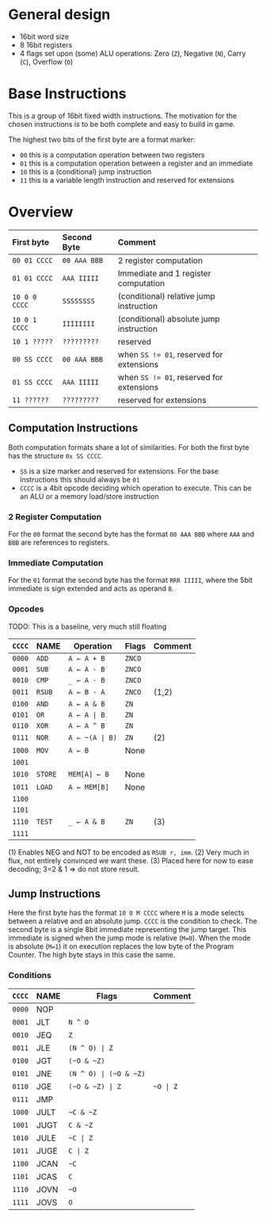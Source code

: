 # General design

- 16bit word size
- 8 16bit registers
- 4 flags set upon (some) ALU operations: Zero (`Z`), Negative (`N`), Carry (`C`), Overflow (`O`)

# Base Instructions

This is a group of 16bit fixed width instructions. The motivation for the chosen instructions is to be both complete and
easy to build in game.

The highest two bits of the first byte are a format marker:

- `00` this is a computation operation between two registers
- `01` this is a computation operation between a register and an immediate
- `10` this is a (conditional) jump instruction
- `11` this is a variable length instruction and reserved for extensions

# Overview

| First byte    | Second Byte  | Comment                                  |
|:--------------|:-------------|:-----------------------------------------|
| `00 01 CCCC`  | `00 AAA BBB` | 2 register computation                   |
| `01 01 CCCC`  | `AAA IIIII`  | Immediate and 1 register computation     |
| `10 0 0 CCCC` | `SSSSSSSS`   | (conditional) relative jump instruction  |
| `10 0 1 CCCC` | `IIIIIIII`   | (conditional) absolute jump instruction  |
| `10 1 ?????`  | `?????????`  | reserved                                 |
| `00 SS CCCC`  | `00 AAA BBB` | when `SS != 01`, reserved for extensions |
| `01 SS CCCC`  | `AAA IIIII`  | when `SS != 01`, reserved for extensions |
| `11 ??????`   | `?????????`  | reserved for extensions                  |


## Computation Instructions

Both computation formats share a lot of similarities. For both the first byte has the structure `0x SS CCCC`.

- `SS` is a size marker and reserved for extensions. For the base instructions this should always be `01`
- `CCCC` is a 4bit opcode deciding which operation to execute. This can be an ALU or a memory load/store instruction

### 2 Register Computation

For the `00` format the second byte has the format `00 AAA BBB` where `AAA` and `BBB` are references to registers.

### Immediate Computation

For the `01` format the second byte has the format `RRR IIIII`, where the 5bit immediate is sign extended and acts as
operand `B`.

### Opcodes

TODO: This is a baseline, very much still floating

| `CCCC` | NAME    | Operation                      | Flags  | Comment |
|--------|---------|--------------------------------|--------|---------|
| `0000` | `ADD`   | `A ← A + B`                    | `ZNCO` |         |
| `0001` | `SUB`   | `A ← A - B`                    | `ZNCO` |         |
| `0010` | `CMP`   | `_ ← A - B`                    | `ZNCO` |         |
| `0011` | `RSUB`  | `A ← B - A`                    | `ZNCO` |  (1,2)  |
| `0100` | `AND`   | `A ← A & B`                    | `ZN`   |         |
| `0101` | `OR`    | <code>A ← A &#124; B</code>    | `ZN`   |         |
| `0110` | `XOR`   | `A ← A ^ B`                    | `ZN`   |         |
| `0111` | `NOR`   | <code>A ← ~(A &#124; B)</code> | `ZN`   |   (2)   |
| `1000` | `MOV`   | `A ← B`                        |  None  |         |
| `1001` |         |                                |        |         |
| `1010` | `STORE` | `MEM[A] ← B`                   |  None  |         |
| `1011` | `LOAD`  | `A ← MEM[B]`                   |  None  |         |
| `1100` |         |                                |        |         |
| `1101` |         |                                |        |         |
| `1110` | `TEST`  | `_ ← A & B`                    | `ZN`   |   (3)   |
| `1111` |         |                                |        |         |


(1) Enables NEG and NOT to be encoded as `RSUB r, imm`.
(2) Very much in flux, not entirely convinced we want these.
(3) Placed here for now to ease decoding; 3=2 & 1 => do not store result.


## Jump Instructions

Here the first byte has the format `10 0 M CCCC` where `M` is a mode selects between a relative and an absolute jump. `CCCC` is the condition to check. The second byte is a single 8bit immediate representing the jump target. This immediate is signed when the jump mode is relative (`M=0`). When the mode is absolute (`M=1`) it on execution replaces
the low byte of the Program Counter. The high byte stays in this case the same.

### Conditions


| `CCCC` | NAME | Flags                                     | Comment                  |
|--------|------|-------------------------------------------|--------------------------|
| `0000` | NOP  |                                           |                          |
| `0001` | JLT  | <code>N ^ O</code>                        |                          |
| `0010` | JEQ  | <code>Z</code>                            |                          |
| `0011` | JLE  | <code>(N ^ O) &#124; Z</code>             |                          |
| `0100` | JGT  | <code>(~O &amp; ~Z)</code>                |                          |
| `0101` | JNE  | <code>(N ^ O) &#124; (~O &amp; ~Z)</code> |                          |
| `0110` | JGE  | <code>(~O &amp; ~Z) &#124; Z</code>       | <code>~O &#124; Z</code> |
| `0111` | JMP  |                                           |                          |
| `1000` | JULT | <code>~C &amp; ~Z</code>                  |                          |
| `1001` | JUGT | <code>C &amp; ~Z</code>                   |                          |
| `1010` | JULE | <code>~C &#124; Z</code>                  |                          |
| `1011` | JUGE | <code>C &#124; Z</code>                   |                          |
| `1100` | JCAN | <code>~C</code>                           |                          |
| `1101` | JCAS | <code>C</code>                            |                          |
| `1110` | JOVN | <code>~O</code>                           |                          |
| `1111` | JOVS | <code>O</code>                            |                          |
